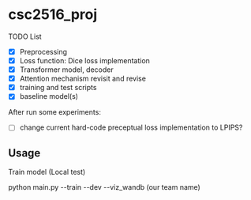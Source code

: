 # csc2516_proj

TODO List

- [x] Preprocessing
- [x] Loss function: Dice loss implementation
- [x] Transformer model, decoder
- [x] Attention mechanism revisit and revise
- [x] training and test scripts
- [x] baseline model(s)

After run some experiments:

- [ ] change current hard-code preceptual loss implementation to LPIPS?

## Usage

Train model (Local test)
 
python main.py --train --dev --viz_wandb (our team name)
